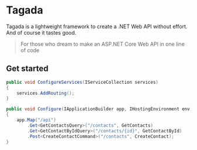 # Tagada

Tagada is a lightweight framework to create a .NET Web API without effort. And of course it tastes good.

> For those who dream to make an ASP.NET Core Web API in one line of code

## Get started

```csharp
public void ConfigureServices(IServiceCollection services)
{
    services.AddRouting();
}

public void Configure(IApplicationBuilder app, IHostingEnvironment env)
{
    app.Map("/api")
        .Get<GetContactsQuery>("/contacts", GetContacts)
        .Get<GetContactByIdQuery>("/contacts/{id}", GetContactById)
        .Post<CreateContactCommand>("/contacts", CreateContact);
}
```